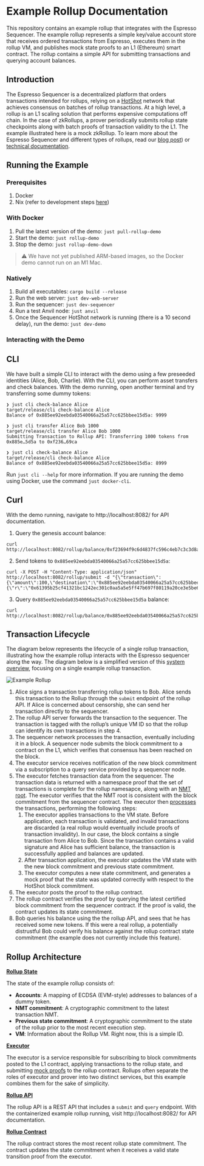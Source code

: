 # Example Rollup Documentation

This repository contains an example rollup that integrates with the Espresso Sequencer. The example rollup represents a
simple key/value account store that receives ordered transactions from Espresso, executes them in the rollup VM, and
publishes mock state proofs to an L1 (Ethereum) smart contract. The rollup contains a simple API for submitting
transactions and querying account balances.

## Introduction

The Espresso Sequencer is a decentralized platform that orders transactions intended for rollups, relying on a
[HotShot](https://github.com/EspressoSystems/HotShot) network that achieves consensus on batches of rollup transactions.
At a high level, a rollup is an L1 scaling solution that performs expensive computations off chain. In the case of
zkRollups, a prover periodically submits rollup state checkpoints along with batch proofs of transaction validity to the
L1. The example illustrated here is a mock zkRollup. To learn more about the Espresso Sequencer and different types of
rollups, read our [blog post](https://hackmd.io/@EspressoSystems/EspressoSequencer)) or
[technical documentation](https://docs.espressosys.com/sequencer/espresso-sequencer-architecture/readme).

## Running the Example

### Prerequisites
1. Docker
2. Nix (refer to development steps [here](https://github.com/EspressoSystems/espresso-sequencer#development))

### With Docker

1. Pull the latest version of the demo: `just pull-rollup-demo`
2. Start the demo: `just rollup-demo`
3. Stop the demo: `just rollup-demo-down`

> :warning: We have not yet published ARM-based images, so the Docker demo cannot run on an M1 Mac. 

### Natively

1. Build all executables: `cargo build --release`
2. Run the web server: `just dev-web-server`
3. Run the sequencer: `just dev-sequencer`
4. Run a test Anvil node: `just anvil`
5. Once the Sequencer HotShot network is running (there is a 10 second delay), run the demo: `just dev-demo`

### Interacting with the Demo

## CLI

We have built a simple CLI to interact with the demo using a few preseeded identities (Alice, Bob, Charlie). With the CLI, you can perform asset transfers and check balances. With the demo running, open another terminal and try transferring some dummy tokens:
```console
❯ just cli check-balance Alice
target/release/cli check-balance Alice
Balance of 0x885ee92eebda03540066a25a57cc625bbee15d5a: 9999

❯ just cli transfer Alice Bob 1000
target/release/cli transfer Alice Bob 1000
Submitting Transaction to Rollup API: Transferring 1000 tokens from 0x885e…5d5a to 0xf236…69ca

❯ just cli check-balance Alice
target/release/cli check-balance Alice
Balance of 0x885ee92eebda03540066a25a57cc625bbee15d5a: 8999
```
Run `just cli --help` for more information. If you are running the demo using Docker, use the command `just docker-cli`. 

## Curl

With the demo running, navigate to http://localhost:8082/ for API documentation.

1. Query the genesis account balance:

```
curl http://localhost:8082/rollup/balance/0xf23694f9c6d4837fc596c4eb7c3c3d8a8bae69ca
```

2. Send tokens to `0x885ee92eebda03540066a25a57cc625bbee15d5a`:

```
curl -X POST -H "Content-Type: application/json" http://localhost:8082/rollup/submit -d "{\"transaction\":{\"amount\":100,\"destination\":\"0x885ee92eebda03540066a25a57cc625bbee15d5a\",\"nonce\":1},\"signature\":{\"r\":\"0x61395b25cf41321bc1242ec301c0aa5a5e5ff47b697f80119a20ce3e5be66f9e\",\"s\":\"0x447cf03a5ddb28b9a189d108a8e91efa523fd3fb37cebab1cad610d82a8edbb0\",\"v\":27}}"
```

3. Query `0x885ee92eebda03540066a25a57cc625bbee15d5a` balance:

```
curl http://localhost:8082/rollup/balance/0x885ee92eebda03540066a25a57cc625bbee15d5a
```

## Transaction Lifecycle

The diagram below represents the lifecycle of a single rollup transaction, illustrating how the example rollup interacts
with the Espresso sequencer along the way. The diagram below is a simplified version of this
[system overview](https://docs.espressosys.com/sequencer/espresso-sequencer-architecture/system-overview), focusing on a
single example rollup transaction.

![Example Rollup](../doc/example_l2.svg)

1. Alice signs a transaction transferring rollup tokens to Bob. Alice sends this transaction to the Rollup through the
   `submit` endpoint of the rollup API. If Alice is concerned about censorship, she can send her transaction directly to
   the sequencer.
2. The rollup API server forwards the transaction to the sequencer. The transaction is tagged with the rollup’s unique
   VM ID so that the rollup can identify its own transactions in step 4.
3. The sequencer network processes the transaction, eventually including it in a block. A sequencer node submits the
   block commitment to a contract on the L1, which verifies that consensus has been reached on the block.
4. The executor service receives notification of the new block commitment via a subscription to a query service provided
   by a sequencer node.
5. The executor fetches transaction data from the sequencer. The transaction data is returned with a namespace proof that the set of transactions is complete for the rollup namesapce, along with an [NMT root](https://github.com/celestiaorg/nmt). The executor verifies that the NMT root is consistent with the block commitment from the sequencer contract. The executor then
   [processes](https://github.com/EspressoSystems/espresso-sequencer/blob/main/example-l2/src/state.rs#L158) the transactions,
   performing the following steps:
   1. The executor applies transactions to the VM state. Before application, each transaction is validated, and invalid
      transactions are discarded (a real rollup would eventually include proofs of transaction invalidity). In our case,
      the block contains a single transaction from Alice to Bob. Since the transaction contains a valid signature and
      Alice has sufficient balance, the transaction is successfully applied and balances are updated.
   2. After transaction application, the executor updates the VM state with the new block commitment and previous state
      commitment.
   3. The executor computes a new state commitment, and generates a mock proof that the state was updated correctly with
      respect to the HotShot block commitment.
6. The executor posts the proof to the rollup contract.
7. The rollup contract verifies the proof by querying the latest certified block commitment from the sequencer contract.
   If the proof is valid, the contract updates its state commitment.
8. Bob queries his balance using the the rollup API, and sees that he has received some new tokens. If this were a real
   rollup, a potentially distrustful Bob could verify his balance against the rollup contract state commitment (the
   example does not currently include this feature).

## Rollup Architecture

**[Rollup State](https://github.com/EspressoSystems/espresso-sequencer/blob/main/example-l2/src/state.rs)**

The state of the example rollup consists of:

- **Accounts**: A mapping of ECDSA (EVM-style) addresses to balances of a dummy token.
- **NMT commitment**: A cryptographic commitment to the latest transaction NMT.
- **Previous state commitment**: A cryptographic commitment to the state of the rollup prior to the most recent
  execution step.
- **VM**: Information about the Rollup VM. Right now, this is a simple ID. 

**[Executor](https://github.com/EspressoSystems/espresso-sequencer/blob/main/example-l2/src/executor.rs)**

The executor is a service responsible for subscribing to block commitments posted to the L1 contract, applying
transactions to the rollup state, and submitting
[mock proofs](https://github.com/EspressoSystems/espresso-sequencer/blob/main/example-l2/src/prover.rs) to the rollup
contract. Rollups often separate the roles of executor and prover into two distinct services, but this example combines
them for the sake of simplicity.

**[Rollup API](https://github.com/EspressoSystems/espresso-sequencer/blob/main/example-l2/src/api.rs)**

The rollup API is a REST API that includes a `submit` and `query` endpoint. With the containerized example rollup
running, visit http://localhost:8082/ for API documentation.

**[Rollup Contract](https://github.com/EspressoSystems/espresso-sequencer/blob/main/contracts/src/ExampleRollup.sol)**

The rollup contract stores the most recent rollup state commitment. The contract updates the state commitment when it
receives a valid state transition proof from the executor.
